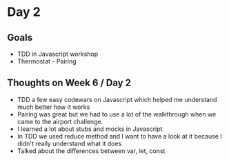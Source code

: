 # Day 2

## Goals
* TDD in Javascript workshop
* Thermostat - Pairing

## Thoughts on Week 6 / Day 2
* TDD a few easy codewars on Javascript which helped me understand much better how it works
* Pairing was great but we had to use a lot of the walkthrough when we came to the airport challenge.
* I learned a lot about stubs and mocks in Javascript
* In TDD we used reduce method and I want to have a look at it because I didn't really understand what it does
* Talked about the differences between var, let, const
